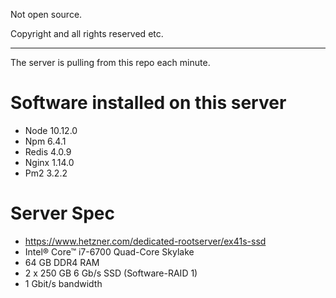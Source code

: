 Not open source.

Copyright and all rights reserved etc. 
__________________________

The server is pulling from this repo each minute.

# Software installed on this server
* Node 10.12.0
* Npm 6.4.1
* Redis 4.0.9
* Nginx 1.14.0
* Pm2 3.2.2

# Server Spec
* https://www.hetzner.com/dedicated-rootserver/ex41s-ssd
* Intel® Core™ i7-6700 Quad-Core Skylake
* 64 GB DDR4 RAM
* 2 x 250 GB 6 Gb/s SSD (Software-RAID 1)
* 1 Gbit/s bandwidth
